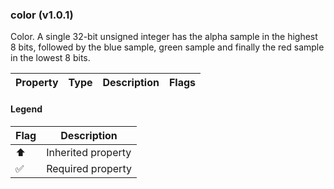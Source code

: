 ### color (v1.0.1)
Color. A single 32-bit unsigned integer has the alpha sample in the highest 8 bits, followed by the blue sample, green sample and finally the red sample in the lowest 8 bits.

| Property | Type | Description | Flags |
|---|---|---|---|


#### Legend

| Flag | Description |
| --- | --- |
| ⬆️ | Inherited property |
| ✅ | Required property |

